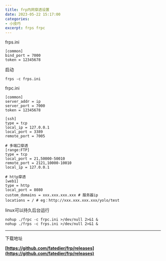 ```yaml
---
title: frp内网穿透设置
date: 2023-05-22 15:17:00
categories:
- 小技巧
excerpt: frps frpc
---
```


frps.ini
```shell
[common]
bind_port = 7000
token = 12345678
```
启动 
```shell
frps -c frps.ini
```

frpc.ini
```shell
[common]
server_addr = ip
server_port = 7000
token = 12345678

[ssh]
type = tcp
local_ip = 127.0.0.1
local_port = 3389
remote_port = 7005

# 多端口穿透
[range:FTP]
type = tcp
local_port = 21,50000-50010
remote_port = 2121,10000-10010
local_ip = 127.0.0.1

# http穿透
[web1]
type = http
local_port = 8080
custom_domains = xxx.xxx.xxx.xxx # 服务器ip
locations = / # eg：http://xxx.xxx.xxx.xxx/yolo/test
```


linux可以持久后台运行
```
nohup ./frpc -c frpc.ini >/dev/null 2>&1 &
nohup ./frps -c frps.ini >/dev/null 2>&1 &
```
---------
下载地址


**[https://github.com/fatedier/frp/releases](https://github.com/fatedier/frp/releases)**